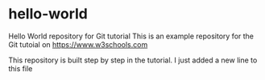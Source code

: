 # hello-world
Hello World repository for Git tutorial
This is an example repository for the Git tutoial on https://www.w3schools.com

This repository is built step by step in the tutorial.
I just added a new line to this file
